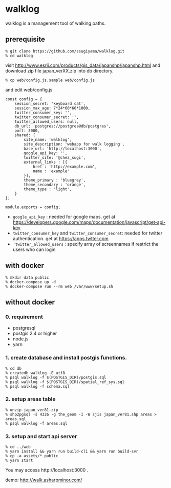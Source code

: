 # walklog

walklog is a management tool of walking paths.

## prerequisite
    % git clone https://github.com/ssugiyama/walklog.git
    % cd walklog

visit http://www.esrij.com/products/gis_data/japanshp/japanshp.html and download zip file japan_verXX.zip into db directory.

    % cp web/config.js.sample web/config.js

and edit web/config.js 

    const config = {
        session_secret: 'keyboard cat',
        session_max_age: 7*24*60*60*1000,
        twitter_consumer_key: '',
        twitter_consumer_secret: '',
        twitter_allowed_users: null,
        db_url: 'postgres://postgres@db/postgres',
        port: 3000,
        shared: {
            site_name: 'walklog',
            site_description: 'webapp for walk logging',
            base_url: 'http://localhost:3000',
            google_api_key: '',
            twitter_site: '@chez_sugi',
            external_links : [{
                href : 'http://example.com',
                name : 'example'
            }],
            theme_primary : 'bluegrey',
            theme_secondary : 'orange',
            theme_type : 'light',
        }
    };

    module.exports = config;

- `google_api_key` : needed for google maps. get at https://developers.google.com/maps/documentation/javascript/get-api-key
- `twitter_consumer_key` and `twitter_consumer_secret`: needed for twitter authentication. get at https://apps.twtter.com
- `'twitter_allowed_users` : specify array of screennames if restrict the users who can login

## with docker
    % mkdir data public
    % docker-compose up -d
    % docker-compose run --rm web /var/www/setup.sh

## without docker 

### 0. requirement

- postgresql
- postgis 2.4 or higher
- node.js
- yarn 

### 1. create database and install postgis functions.
    % cd db
    % createdb walklog -E utf8
    % psql walklog -f $(POSTGIS_DIR)/postgis.sql
    % psql walklog -f $(POSTGIS_DIR)/spatial_ref_sys.sql
    % psql walklog -f schema.sql

### 2. setup areas table
    % unzip japan_ver81.zip
    % shp2pgsql -s 4326 -g the_geom -I -W sjis japan_ver81.shp areas > areas.sql
    % psql walklog -f areas.sql

### 3. setup and start api server
    % cd ../web
    % yarn install && yarn run build-cli && yarn run build-svr
    % cp -a assets/* public
    % yarn start

You may access http://localhost:3000 . 

 demo: http://walk.asharpminor.com/
